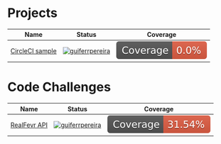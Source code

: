 # Projects

|Name|Status|Coverage|
|---|---|---|
|[CircleCI sample](https://github.com/guiferrpereira/circleci_sample)|[![guiferrpereira](https://circleci.com/gh/guiferrpereira/circleci_sample.svg?style=shield&circle-token=6f243d6ed2768a61d499a26f17d6a2ea62e5cb9f)](https://app.circleci.com/pipelines/github/guiferrpereira/circleci_sample)|![guiferrpereira](./circleci_sample/main/badge.svg)|

# Code Challenges

|Name|Status|Coverage|
|---|---|---|
|[RealFevr API](https://github.com/guiferrpereira/realfevr_api)|[![guiferrpereira](https://circleci.com/gh/guiferrpereira/realfevr_api.svg?style=shield)](https://app.circleci.com/pipelines/github/guiferrpereira/realfevr_api)|![guiferrpereira](./realfevr_api/main/badge.svg)|
